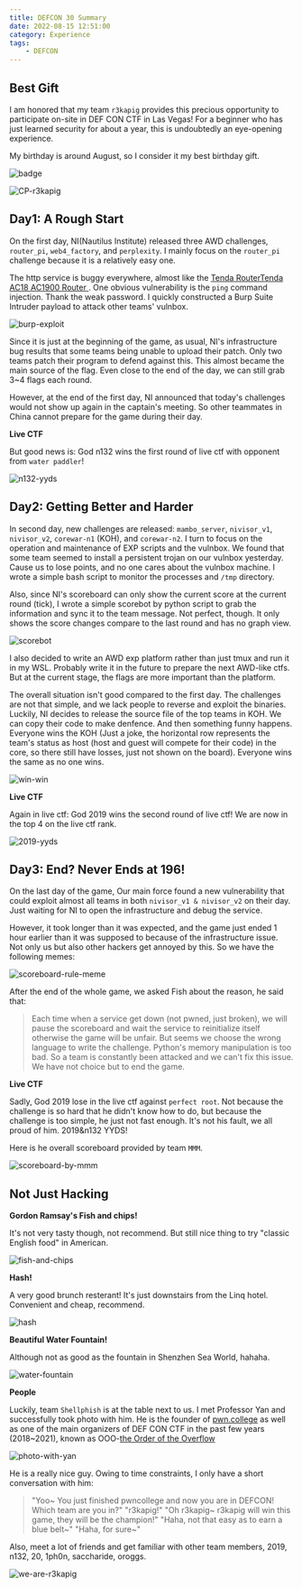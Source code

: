 ```yaml
---
title: DEFCON 30 Summary
date: 2022-08-15 12:51:00
category: Experience
tags:
    - DEFCON
---
```


## Best Gift

I am honored that my team `r3kapig` provides this precious opportunity to participate on-site in DEF CON CTF in Las Vegas! For a beginner who has just learned security for about a year, this is undoubtedly an eye-opening experience. 

My birthday is around August, so I consider it my best birthday gift.  

![badge](assets/badge.jpg)

![CP-r3kapig](assets/CP-r3kapig.jpg)

## Day1: A Rough Start

On the first day, NI(Nautilus Institute) released three AWD challenges, `router_pi`, `web4_factory`, and  `perplexity`. I mainly focus on the `router_pi` challenge because it is a relatively easy one. 

The http service is buggy everywhere, almost like the [Tenda RouterTenda AC18 AC1900 Router
](https://thomasonzhao.cn/2022/08/05/Tenda-AC18-AC1900-Router/). One obvious vulnerability is the `ping` command injection. Thank the weak password. I quickly constructed a Burp Suite Intruder payload to attack other teams' vulnbox. 

![burp-exploit](assets/burp-exploit.jpg)

Since it is just at the beginning of the game, as usual, NI's infrastructure bug results that some teams being unable to upload their patch. Only two teams patch their program to defend against this. This almost became the main source of the flag. Even close to the end of the day, we can still grab 3~4 flags each round.  

However, at the end of the first day, NI announced that today's challenges would not show up again in the captain's meeting. So other teammates in China cannot prepare for the game during their day. 

**Live CTF**

But good news is: God n132 wins the first round of live ctf with opponent from `water paddler`!

![n132-yyds](assets/n132-yyds.jpg)

## Day2: Getting Better and Harder

In second day, new challenges are released: `mambo_server`, `nivisor_v1`, `nivisor_v2`, `corewar-n1` (KOH), and `corewar-n2`. I turn to focus on the operation and maintenance of EXP scripts and the vulnbox. We found that some team seemed to install a persistent trojan on our vulnbox yesterday. Cause us to lose points, and no one cares about the vulnbox machine. I wrote a simple bash script to monitor the processes and `/tmp` directory. 

Also, since NI's scoreboard can only show the current score at the current round (tick), I wrote a simple scorebot by python script to grab the information and sync it to the team message. Not perfect, though. It only shows the score changes compare to the last round and has no graph view. 

![scorebot](assets/scorebot.png)

I also decided to write an AWD exp platform rather than just tmux and run it in my WSL. Probably write it in the future to prepare the next AWD-like ctfs. But at the current stage, the flags are more important than the platform. 

The overall situation isn't good compared to the first day. The challenges are not that simple, and we lack people to reverse and exploit the binaries. Luckily, NI decides to release the source file of the top teams in KOH. We can copy their code to make denfence. And then something funny happens. Everyone wins the KOH (Just a joke, the horizontal row represents the team's status as host (host and guest will compete for their code) in the core, so there still have losses, just not shown on the board). Everyone wins the same as no one wins. 

![win-win](assets/win-win.jpg)

**Live CTF**

Again in live ctf: God 2019 wins the second round of live ctf! We are now in the top 4 on the live ctf rank. 

![2019-yyds](assets/2019-yyds.jpg)

## Day3: End? Never Ends at 196!

On the last day of the game, Our main force found a new vulnerability that could exploit almost all teams in both `nivisor_v1 & nivisor_v2` on their day. Just waiting for NI to open the infrastructure and debug the service. 

However, it took longer than it was expected, and the game just ended 1 hour earlier than it was supposed to because of the infrastructure issue. Not only us but also other hackers get annoyed by this. So we have the following memes:

![scoreboard-rule-meme](assets/scoreboard-rules.png)

After the end of the whole game, we asked Fish about the reason, he said that:
> Each time when a service get down (not pwned, just broken), we will pause the scoreboard and wait the service to reinitialize itself otherwise the game will be unfair. But seems we choose the wrong language to write the challenge. Python's memory manipulation is too bad. So a team is constantly been attacked and we can't fix this issue. We have not choice but to end the game.

**Live CTF**

Sadly, God 2019 lose in the live ctf against `perfect root`. Not because the challenge is so hard that he didn't know how to do, but because the challenge is too simple, he just not fast enough. It's not his fault, we all proud of him. 2019&n132 YYDS!

Here is he overall scoreboard provided by team `MMM`.

![scoreboard-by-mmm](assets/scoreboard-by-mmm.png)

##  Not Just Hacking

**Gordon Ramsay's Fish and chips!** 

It's not very tasty though, not recommend. But still nice thing to try "classic English food" in American. 

![fish-and-chips](assets/fish-and-chips.jpg)

**Hash!** 

A very good brunch resterant! It's just downstairs from the Linq hotel. Convenient and cheap, recommend. 

![hash](assets/hash.jpg)

**Beautiful Water Fountain!** 

Although not as good as the fountain in Shenzhen Sea World, hahaha. 

![water-fountain](assets/water-fountain.jpg)

**People**

Luckily, team `Shellphish` is at the table next to us. I met Professor Yan and successfully took photo with him. He is the founder of [pwn.college](https://pwn.college/) as well as one of the main organizers of DEF CON CTF in the past few years (2018~2021), known as OOO-[the Order of the Overflow](https://oooverflow.io/)

![photo-with-yan](assets/photo-with-yan.jpg)

He is a really nice guy. Owing to time constraints, I only have a short conversation with him:

> "Yoo\~ You just finished pwncollege and now you are in DEFCON! Which team are you in?"
> "r3kapig!"
> "Oh r3kapig\~ r3kapig will win this game, they will be the champion!"
> "Haha, not that easy as to earn a blue belt\~"
> "Haha, for sure\~"

Also, meet a lot of friends and get familiar with other team members, 2019, n132, 20, 1ph0n, saccharide, oroggs.

![we-are-r3kapig](assets/we-are-r3kapig.jpg)
